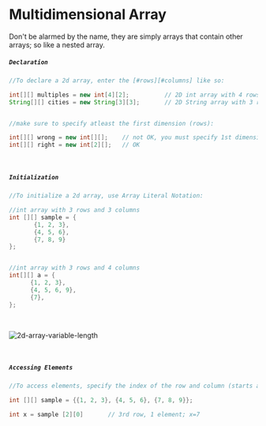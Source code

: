 # Multidimensional Array
Don't be alarmed by the name, they are simply arrays that contain other arrays; so like a nested array.
<br>


##### ```Declaration```
```Java
//To declare a 2d array, enter the [#rows][#columns] like so:

int[][] multiples = new int[4][2];          // 2D int array with 4 rows and 2 columns
String[][] cities = new String[3][3];       // 2D String array with 3 rows and 3 columns


//make sure to specify atleast the first dimension (rows):

int[][] wrong = new int[][];    // not OK, you must specify 1st dimension
int[][] right = new int[2][];   // OK

```
<br>


##### ```Initialization```
```Java
//To initialize a 2d array, use Array Literal Notation:

//int array with 3 rows and 3 columns
int [][] sample = {
       {1, 2, 3}, 
       {4, 5, 6}, 
       {7, 8, 9}
};


//int array with 3 rows and 4 columns
int[][] a = {
      {1, 2, 3}, 
      {4, 5, 6, 9}, 
      {7}, 
};

```
<br>

![2d-array-variable-length](https://user-images.githubusercontent.com/59234436/95795286-fee68200-0cb7-11eb-8617-6d3e7478e785.jpg)

<br>


##### ```Accessing Elements```
```Java
//To access elements, specify the index of the row and column (starts at 0 like 1d array):

int [][] sample = {{1, 2, 3}, {4, 5, 6}, {7, 8, 9}};

int x = sample [2][0]       // 3rd row, 1 element; x=7
```
<br>

